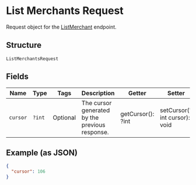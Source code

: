 
# List Merchants Request

Request object for the [ListMerchant](../../doc/apis/merchants.md#list-merchants) endpoint.

## Structure

`ListMerchantsRequest`

## Fields

| Name | Type | Tags | Description | Getter | Setter |
|  --- | --- | --- | --- | --- | --- |
| `cursor` | `?int` | Optional | The cursor generated by the previous response. | getCursor(): ?int | setCursor(?int cursor): void |

## Example (as JSON)

```json
{
  "cursor": 106
}
```

